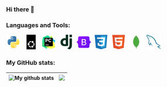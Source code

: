 ### Hi there 👋

<!--
**ElveeBolt/ElveeBolt** is a ✨ _special_ ✨ repository because its `README.md` (this file) appears on your GitHub profile.

Here are some ideas to get you started:

- 🔭 I’m currently working on ...
- 🌱 I’m currently learning ...
- 👯 I’m looking to collaborate on ...
- 🤔 I’m looking for help with ...
- 💬 Ask me about ...
- 📫 How to reach me: ...
- 😄 Pronouns: ...
- ⚡ Fun fact: ...
-->

### Languages and Tools:
<img src="https://github.com/devicons/devicon/blob/master/icons/python/python-original.svg"  title="Python" alt="PYTHON" width="40" height="40"/>&nbsp;
<img src="https://github.com/devicons/devicon/blob/master/icons/ubuntu/ubuntu-plain.svg"  title="Ubuntu" alt="UBUNTU" width="40" height="40"/>&nbsp;
<img src="https://github.com/devicons/devicon/blob/master/icons/pycharm/pycharm-original.svg"  title="PYcharm" alt="PYCHARM" width="40" height="40"/>&nbsp;
<img src="https://github.com/devicons/devicon/blob/master/icons/django/django-plain.svg"  title="Django" alt="DJANGO" width="40" height="40"/>&nbsp;
<img src="https://github.com/devicons/devicon/blob/master/icons/bootstrap/bootstrap-original.svg"  title="Bootstrap" alt="BOOTSTRAP" width="40" height="40"/>&nbsp;
<img src="https://github.com/devicons/devicon/blob/master/icons/css3/css3-original.svg"  title="CSS3" alt="CSS" width="40" height="40"/>&nbsp;
<img src="https://github.com/devicons/devicon/blob/master/icons/html5/html5-original.svg" title="HTML5" alt="HTML" width="40" height="40"/>&nbsp;
<img src="https://github.com/devicons/devicon/blob/master/icons/mongodb/mongodb-plain.svg" title="MongoDB"  alt="MongoDB" width="40" height="40"/>&nbsp;
<img src="https://github.com/devicons/devicon/blob/master/icons/mysql/mysql-plain.svg" title="MySQL"  alt="MySQL" width="40" height="40"/>&nbsp;

### My GitHub stats:
| <img align="center" src="https://github-readme-stats.vercel.app/api?username=elveebolt&hide_border=true" alt="My github stats" /> | <img align="center" src="https://github-readme-stats.vercel.app/api/top-langs/?username=elveebolt&layout=donut&theme=buefy&hide_border=true" /> |
| ------------- | ------------- |



